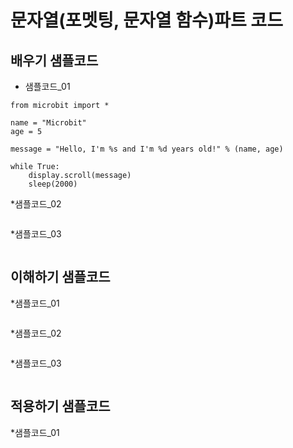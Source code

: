 # 문자열(포멧팅, 문자열 함수)파트 코드
## 배우기 샘플코드
* 샘플코드_01
```
from microbit import *

name = "Microbit"
age = 5

message = "Hello, I'm %s and I'm %d years old!" % (name, age)

while True:
    display.scroll(message)
    sleep(2000)
```

*샘플코드_02
```
```

*샘플코드_03
```
```

## 이해하기 샘플코드
*샘플코드_01
```
```

*샘플코드_02
```
```

*샘플코드_03
```
```

## 적용하기 샘플코드
*샘플코드_01
```
```
